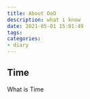 ```yaml
---
title: About OoO
description: what i know
date: 2021-05-01 15:01:49
tags:
categories:
- diary
---
```


## Time

What is Time
<!-- Time is so limit.
Recently I fonud I cannot concentrate on anything.
My plans are holy shit.

I starting wondering why.
I am thinking that the principal reaon is 
that I have lost my determination. -->